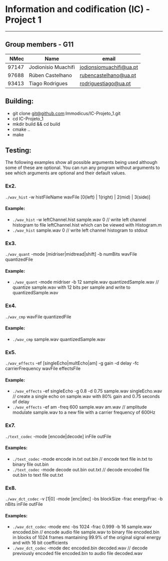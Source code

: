 # Information and codification (IC) - Project 1

---

## Group members - G11

|  NMec | Name                | email                   |
| ----: | ------------------- | ----------------------- |
| 97147 | Jodionísio Muachifi | jodionsiomuachifi@ua.pt |
| 97688 | Rúben Castelhano    | rubencastelhano@ua.pt   |
| 93413 | Tiago Rodrigues     | rodriguestiago@ua.pt    |

## Building:

- git clone git@github.com:Immodicus/IC-Projeto_1.git
- cd IC-Projeto_1
- mkdir build && cd build
- cmake ..
- make

## Testing:
The following examples show all possible arguments being used although some of these are optional. You can run any program without arguments to see which arguments are optional and their default values.

### Ex2.
`./wav_hist` -w histFileName wavFile [0(left) | 1(right) | 2(mid) | 3(side)]

#### Example:
- `./wav_hist` -w leftChannel.hist sample.wav 0 // write left channel histogram to file leftChannel.hist which can be viewed with Histogram.m
- `./wav_hist` sample.wav 0 // write left channel histogram to stdout

### Ex3.
`./wav_quant` -mode [midriser|midtread|shift] -b numBits wavFile quantizedFile

#### Example:
- `./wav_quant` -mode midriser -b 12 sample.wav quantizedSample.wav // quantize sample.wav with 12 bits per sample and write to quantizedSample.wav

### Ex4.
`./wav_cmp` wavFile quantizedFile

#### Example:
- `./wav_cmp` sample.wav quantizedSample.wav

### Ex5.
`./wav_effects` -ef [singleEcho|multEcho|am] -g gain -d delay -fc carrierFrequency wavFile effectsFile

#### Example:
- `./wav_effects` -ef singleEcho -g 0.8 -d 0.75 sample.wav singleEcho.wav // create a single echo on sample.wav with 80% gain and 0.75 seconds of delay
- `./wav_effects` -ef am -freq 600 sample.wav am.wav // amplitude modulate sample.wav to a new file with a carrier frequency of 600Hz

### Ex7.
`./text_codec` -mode [encode|decode] inFile outFile

#### Examples:
- `./text_codec` -mode encode in.txt out.bin // encode text file in.txt to binary file out.bin
- `./text_codec` -mode decode out.bin out.txt // decode encoded file out.bin to text file out.txt

### Ex8.

`./wav_dct_codec` -v [1|0] -mode [enc|dec] -bs blockSize -frac energyFrac -b nBits inFile outFile

#### Examples:
- `./wav_dct_codec` -mode enc -bs 1024 -frac 0.999 -b 16 sample.wav encoded.bin // encode audio file sample.wav to binary file encoded.bin in blocks of 1024 frames mantaining 99.9% of the original signal energy and with 16 bit coefficients
- `./wav_dct_codec` -mode dec encoded.bin decoded.wav // decode previously encoded file encoded.bin to audio file decoded.wav
